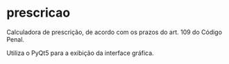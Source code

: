 # prescricao
Calculadora de prescrição, de acordo com os prazos do art. 109 do Código Penal.

Utiliza o PyQt5 para a exibição da interface gráfica.